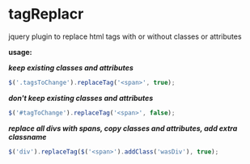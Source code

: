 # tagReplacr
jquery plugin to replace html tags with or without classes or attributes

**usage:**


_**keep existing classes and attributes**_

```javascript
$('.tagsToChange').replaceTag('<span>', true); 
```

_**don't keep existing classes and attributes**_

```javascript
$('#tagToChange').replaceTag('<span>', false);
```

_**replace all divs with spans, copy classes and attributes, add extra classname**_

```javascript
$('div').replaceTag($('<span>').addClass('wasDiv'), true);
```
